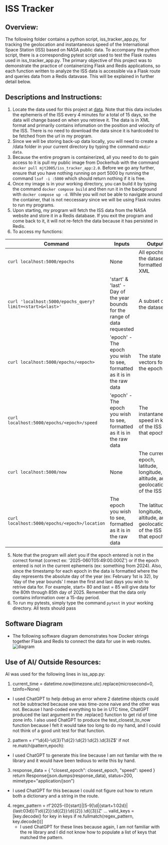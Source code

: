 # ISS Tracker
## Overview:
The following folder contains a python script, iss_tracker_app.py, for tracking the geolocation and instantaneous speed of the International Space Station (ISS) based on NASA public data. To accompany the python script, there is a corresponding pytest script used to test the Flask routes used in iss_tracker_app.py. The primary objective of this project was to demonstrate the practice of containerizing Flask and Redis applications, so each function written to analyze the ISS data is accessible via a Flask route and queries data from a Redis datavase. This will be explained in further detail below.
## Descriptions and Instructions:
1. Locate the data used for this project at [data](https://nasa-public-data.s3.amazonaws.com/iss-coords/current/ISS_OEM/ISS.OEM_J2K_EPH.xml). Note that this data includes the ephemeris of the ISS every 4 minutes for a total of 15 days, so the data will change based on when you retrieve it. The data is in XML format and primarily contains infomation on the position and velocity of the ISS. There is no need to download the data since it is hardcoded to be fetched from the url in my program.
2. Since we will be storing back-up data locally, you will need to create a /data folder in your current directory by typing the command ```mkdir data```.
3. Because the entire program is containerized, all you need to do to gain access to it is pull my public image from Dockerhub with the command ```docker pull mjt2005/iss_tracker_app:2.0```. Before we go any further, ensure that you have nothing running on port 5000 by running the command ```lsof -i :5000``` which should return nothing if it is free.
4. Once my image is in your working directory, you can build it by typing the command ```docker compose build``` and then run it in the background with ```docker compose up -d```. While you will not be able to navigate around the container, that is not neccessary since we will be using Flask routes to run my programs.
5. Upon starting, my program will fetch the ISS data from the NASA website and store it in a Redis database. If you exit the program and come back to it, it will not re-fetch the data because it has persisted in Redis.
6. To access my functions:

| Command | Inputs | Output |
|---------|--------|--------|
| ```curl localhost:5000/epochs``` | None | All epochs in the dataset, formatted in XML |
| ```curl 'localhost:5000/epochs_query?limit=<start>&<last>'``` | 'start' & 'last' - Day of the year bounds for the range of data requested | A subset of the dataset |
| ```curl localhost:5000/epochs/<epoch>``` | 'epoch' - The epoch you wish to see, formatted as it is in the raw data | The state vectors for the epoch |
| ```curl localhost:5000/epochs/<epoch>/speed``` | 'epoch' - The epoch you wish to see, formatted as it is in the raw data | The instantaneous speed in km/s of the ISS at that epoch |
| ```curl localhost:5000/now``` | None | The current epoch, latitude, longitude, altitude, and geolocation of the ISS |
| ```curl localhost:5000/epochs/<epoch>/location``` | The epoch you wish to see, formatted as it is in the raw data | The latitude, longitude, altitude, and geolocation of the ISS at that epoch |
5. Note that the program will alert you if the epoch entered is not in the correct format (correct ex: '2025-060T05:49:00.000Z') or if the epoch entered is not in the current ephemeris (ex: something from 2024). Also, since the timestamp for each epoch in the data is formatted where the day represents the absolute day of the year (ex: February 1st is 32), by 'day of the year bounds' I mean the first and last days you wish to retrive data for. For example, start= 80 and last = 85 will give data for the 80th through 85th day of 2025. Remember that the data only contains information over a 15-day period.
6. To run my pytests, simply type the command ```pytest``` in your working directory. All tests should pass

## Software Diagram
- The following software diagram demonstrates how Docker strings together Flask and Redis to connect the data for use in web routes.
![diagram](./ml_data_diagram1.jpg)

## Use of AI/ Outside Resources:
AI was used for the following lines in iss_app.py:
1. current_time = datetime.now(timezone.utc).replace(microsecond=0, tzinfo=None)
- I used ChatGPT to help debug an error where 2 datetime objects could not be subtracted because one was time-zone naive and the other was not. Because I hard-coded everything to be in UTC time, ChatGPT produced the last argument in the .replace() function to get rid of time zone info. I also used ChatGPT to produce the test_closest_to_now function because I felt it would take too long to do my hand, and I could not think of a good unit test for that function.
2. pattern = r'^\d{4}-\d{3}T\d{2}:\d{2}:\d{2}\.\d{3}Z$' 
   if not re.match(pattern,epoch): 
- I used ChatGPT to generate this line because I am not familar with the re library and it would have been tedious to write this by hand.
3. response_data = {
        "closest_epoch": closest_epoch,
        "speed": speed
    }
    return Response(json.dumps(response_data), status=200, mimetype="application/json")
- I used ChatGPT for this because I could not figure out how to return both a dictionary and a string in the route.
4. regex_pattern = rf'2025-(0{start}|[5-9]\d|{start+1:02d}|{last:03d})T\d{{2}}:\d{{2}}:\d{{2}}\.\d{{3}}Z'
    ...
    valid_keys = [key.decode() for key in keys if re.fullmatch(regex_pattern, key.decode())] 
    - I used ChatGPT for these lines because again, I am not familiar with the re library and I did not know how to populate a list of keys that matched the pattern.